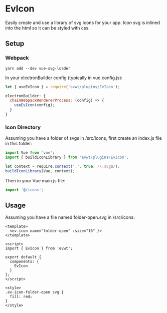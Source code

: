 # EvIcon

Easily create and use a library of svg icons for your app. Icon svg is inlined into the html so it can be styled with css.

## Setup

### Webpack

`yarn add --dev vue-svg-loader`

In your electronBuilder config (typically in vue.config.js):

```js
let { useEvIcon } = require('evwt/plugins/EvIcon');
```

```js
electronBuilder: {
  chainWebpackRendererProcess: (config) => {
    useEvIcon(config);
  }
}
```

### Icon Directory

Assuming you have a folder of svgs in /src/icons, first create an index.js file in this folder:

```js
import Vue from 'vue';
import { buildIconLibrary } from 'evwt/plugins/EvIcon';

let context = require.context('.', true, /\.svg$/);
buildIconLibrary(Vue, context);
```

Then in your Vue main.js file:

```js
import '@/icons';
```

## Usage

Assuming you have a file named folder-open.svg in /src/icons:
```vue
<template>
  <ev-icon name="folder-open" :size="16" />
</template>

<script>
import { EvIcon } from 'evwt';

export default {
  components: {
    EvIcon
  }
};
</script>

<style>
.ev-icon-folder-open svg {
  fill: red;
}
</style>
```

